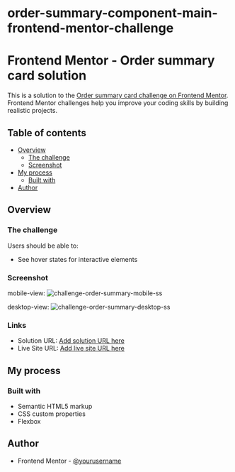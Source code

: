 # order-summary-component-main-frontend-mentor-challenge
# Frontend Mentor - Order summary card solution

This is a solution to the [Order summary card challenge on Frontend Mentor](https://www.frontendmentor.io/challenges/order-summary-component-QlPmajDUj). Frontend Mentor challenges help you improve your coding skills by building realistic projects. 

## Table of contents

- [Overview](#overview)
  - [The challenge](#the-challenge)
  - [Screenshot](#screenshot)
- [My process](#my-process)
  - [Built with](#built-with)
- [Author](#author)


## Overview

### The challenge

Users should be able to:

- See hover states for interactive elements

### Screenshot
mobile-view:
![challenge-order-summary-mobile-ss](https://github.com/vandnasharma26/order-summary-component-main-frontend-mentor-challenge/assets/86317804/5656f23c-6ab9-4088-8abd-f40b9930b15c)

desktop-view:
![challenge-order-summary-desktop-ss](https://github.com/vandnasharma26/order-summary-component-main-frontend-mentor-challenge/assets/86317804/7a363101-99e8-4384-9cd4-9d18fa00b5fc)


### Links

- Solution URL: [Add solution URL here](https://your-solution-url.com)
- Live Site URL: [Add live site URL here](https://your-live-site-url.com)

## My process

### Built with

- Semantic HTML5 markup
- CSS custom properties
- Flexbox

## Author

- Frontend Mentor - [@yourusername](https://www.frontendmentor.io/profile/yourusername)

